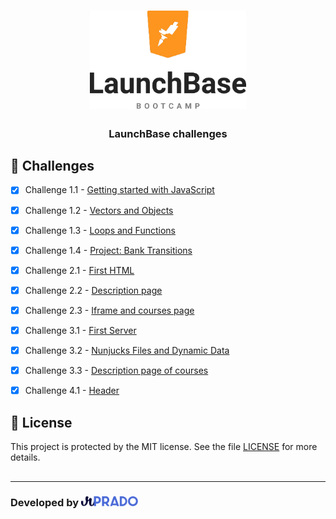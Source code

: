 <h1 align="center">
    <img alt="Launchbase" src=".github/logo_launchbase.png" width="250px" />
</h1>

<h3 align="center">
  LaunchBase challenges
</h3>

## :rocket: Challenges

- [x] Challenge 1.1 - [Getting started with JavaScript](src/1-1)
- [x] Challenge 1.2 - [Vectors and Objects](src/1-2)
- [x] Challenge 1.3 - [Loops and Functions](src/1-3)
- [x] Challenge 1.4 - [Project: Bank Transitions](src/1-4)
- [x] Challenge 2.1 - [First HTML](src/2-1)
- [x] Challenge 2.2 - [Description page](src/2-2)
- [x] Challenge 2.3 - [Iframe and courses page](src/2-3)
- [x] Challenge 3.1 - [First Server](src/3-1)
- [x] Challenge 3.2 - [Nunjucks Files and Dynamic Data](src/3-2)
- [x] Challenge 3.3 - [Description page of courses](src/3-3)
- [x] Challenge 4.1 - [Header](src/4-1)


## :memo: License

This project is protected by the MIT license. See the file [LICENSE](/LICENSE) for more details.
<div style="margin: 30px;"></div>

---

### **Developed by** [<img alt="Logo RPrado" src="https://raw.githubusercontent.com/rpradosilva/rpradosilva/master/.github/logo-rprado.png" width="91px" />](http://rprado.design)